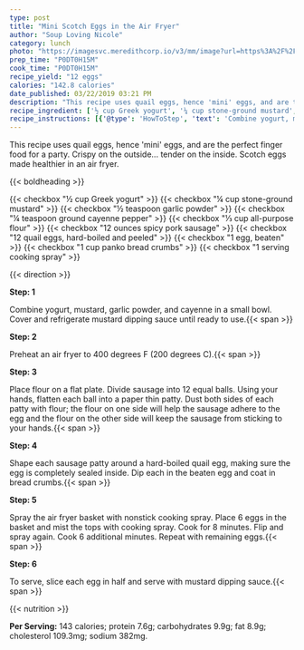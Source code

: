 ```yaml
---
type: post
title: "Mini Scotch Eggs in the Air Fryer"
author: "Soup Loving Nicole"
category: lunch
photo: "https://imagesvc.meredithcorp.io/v3/mm/image?url=https%3A%2F%2Fimages.media-allrecipes.com%2Fuserphotos%2F6423678.jpg"
prep_time: "P0DT0H15M"
cook_time: "P0DT0H15M"
recipe_yield: "12 eggs"
calories: "142.8 calories"
date_published: 03/22/2019 03:21 PM
description: "This recipe uses quail eggs, hence 'mini' eggs, and are the perfect finger food for a party. Crispy on the outside... tender on the inside. Scotch eggs made healthier in an air fryer."
recipe_ingredient: ['½ cup Greek yogurt', '¼ cup stone-ground mustard', '½ teaspoon garlic powder', '¼ teaspoon ground cayenne pepper', '⅓ cup all-purpose flour', '12 ounces spicy pork sausage ', '12 quail eggs, hard-boiled and peeled', '1 egg, beaten', '1 cup panko bread crumbs', '1  serving cooking spray']
recipe_instructions: [{'@type': 'HowToStep', 'text': 'Combine yogurt, mustard, garlic powder, and cayenne in a small bowl. Cover and refrigerate mustard dipping sauce until ready to use.\n'}, {'@type': 'HowToStep', 'text': 'Preheat an air fryer to 400 degrees F (200 degrees C).\n'}, {'@type': 'HowToStep', 'text': 'Place flour on a flat plate. Divide sausage into 12 equal balls. Using your hands, flatten each ball into a paper thin patty. Dust both sides of each patty with flour; the flour on one side will help the sausage adhere to the egg and the flour on the other side will keep the sausage from sticking to your hands.\n'}, {'@type': 'HowToStep', 'text': 'Shape each sausage patty around a hard-boiled quail egg, making sure the egg is completely sealed inside. Dip each in the beaten egg and coat in bread crumbs.\n'}, {'@type': 'HowToStep', 'text': 'Spray the air fryer basket with nonstick cooking spray. Place 6 eggs in the basket and mist the tops with cooking spray. Cook for 8 minutes. Flip and spray again. Cook 6 additional minutes. Repeat with remaining eggs.\n'}, {'@type': 'HowToStep', 'text': 'To serve, slice each egg in half and serve with mustard dipping sauce.\n'}]
---
```


This recipe uses quail eggs, hence 'mini' eggs, and are the perfect finger food for a party. Crispy on the outside... tender on the inside. Scotch eggs made healthier in an air fryer. 

{{< boldheading >}}

{{< checkbox "½ cup Greek yogurt" >}}
{{< checkbox "¼ cup stone-ground mustard" >}}
{{< checkbox "½ teaspoon garlic powder" >}}
{{< checkbox "¼ teaspoon ground cayenne pepper" >}}
{{< checkbox "⅓ cup all-purpose flour" >}}
{{< checkbox "12 ounces spicy pork sausage" >}}
{{< checkbox "12  quail eggs, hard-boiled and peeled" >}}
{{< checkbox "1  egg, beaten" >}}
{{< checkbox "1 cup panko bread crumbs" >}}
{{< checkbox "1  serving cooking spray" >}}


{{< direction >}}

**Step: 1**

Combine yogurt, mustard, garlic powder, and cayenne in a small bowl. Cover and refrigerate mustard dipping sauce until ready to use.{{< span >}}

**Step: 2**

Preheat an air fryer to 400 degrees F (200 degrees C).{{< span >}}

**Step: 3**

Place flour on a flat plate. Divide sausage into 12 equal balls. Using your hands, flatten each ball into a paper thin patty. Dust both sides of each patty with flour; the flour on one side will help the sausage adhere to the egg and the flour on the other side will keep the sausage from sticking to your hands.{{< span >}}

**Step: 4**

Shape each sausage patty around a hard-boiled quail egg, making sure the egg is completely sealed inside. Dip each in the beaten egg and coat in bread crumbs.{{< span >}}

**Step: 5**

Spray the air fryer basket with nonstick cooking spray. Place 6 eggs in the basket and mist the tops with cooking spray. Cook for 8 minutes. Flip and spray again. Cook 6 additional minutes. Repeat with remaining eggs.{{< span >}}

**Step: 6**

To serve, slice each egg in half and serve with mustard dipping sauce.{{< span >}}

{{< nutrition >}}

**Per Serving:** 143 calories; protein 7.6g; carbohydrates 9.9g; fat 8.9g; cholesterol 109.3mg; sodium 382mg.